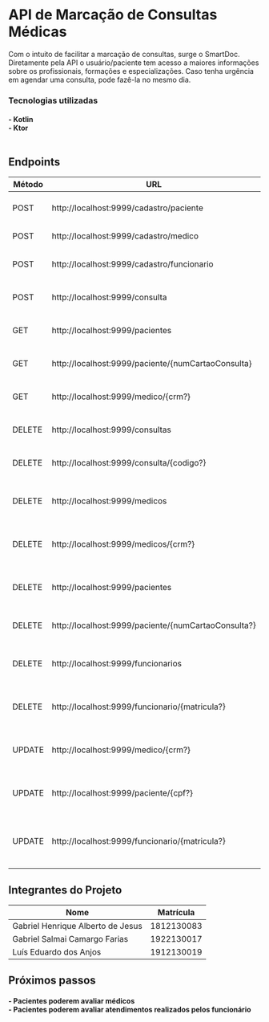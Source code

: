 # API de Marcação de Consultas Médicas

<p>
Com o intuito de facilitar a marcação de consultas, surge o SmartDoc. 
Diretamente pela API o usuário/paciente tem acesso a maiores informações sobre os profissionais, formações e especializações. Caso tenha urgência em agendar uma consulta, pode fazê-la no mesmo dia.
<p>

### Tecnologias utilizadas

<h4><b> 
- Kotlin <br>
- Ktor <br> <br>
</b></h4>

## Endpoints

| Método | URL                                                | Descrição                             |
| ------ | --------------------------------------------------- | ----------------------------------------- |
| POST   | http://localhost:9999/cadastro/paciente             | Cadastra um paciente.                     |
| POST   | http://localhost:9999/cadastro/medico               | Cadastra um médico.                       |
| POST   | http://localhost:9999/cadastro/funcionario          | Cadastra um funcionario                   |
| POST   | http://localhost:9999/consulta                      | Registra uma consulta                     |
| GET    | http://localhost:9999/pacientes                     | Lista todos os pacientes                  |
| GET    | http://localhost:9999/paciente/{numCartaoConsulta}  | Procura paciente por id                   |
| GET    | http://localhost:9999/medico/{crm?}                 | Procurar médicos por id (CRM)             |
| DELETE | http://localhost:9999/consultas                     | Deleta todas as consultas                 |
| DELETE | http://localhost:9999/consulta/{codigo?}           | Deleta a consultas por id                 |
| DELETE | http://localhost:9999/medicos                       | Deleta registros de todos os médicos      |
| DELETE | http://localhost:9999/medicos/{crm?}                | Deleta registro de médicos por id         |
| DELETE | http://localhost:9999/pacientes                     | Deleta registros de todos os pacientes    |
| DELETE | http://localhost:9999/paciente/{numCartaoConsulta?} | Deleta o paciente por id                  |
| DELETE | http://localhost:9999/funcionarios                  | Deleta registros de todos os funcionários |
| DELETE | http://localhost:9999/funcionario/{matricula?}      | Deleta registro de funcionários por id    |
| UPDATE | http://localhost:9999/medico/{crm?}                 | Update informações de médico por id       |
| UPDATE | http://localhost:9999/paciente/{cpf?}               | Update informações de paciente por id     |
| UPDATE | http://localhost:9999/funcionario/{matricula?}      | Update informações de funcionário por id  |


## Integrantes do Projeto

| Nome                              | Matrícula  |
| --------------------------------- | ---------- |
| Gabriel Henrique Alberto de Jesus | 1812130083 |
| Gabriel Salmai Camargo Farias     | 1922130017 |
| Luís Eduardo dos Anjos            | 1912130019 |

## Próximos passos

<h4><b> 
- Pacientes poderem avaliar médicos <br>
- Pacientes poderem avaliar atendimentos realizados pelos funcionário <br>
</b></h4>
